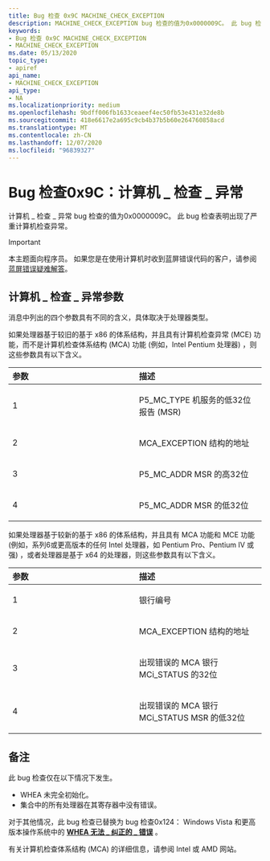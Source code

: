 ```yaml
---
title: Bug 检查 0x9C MACHINE_CHECK_EXCEPTION
description: MACHINE_CHECK_EXCEPTION bug 检查的值为0x0000009C。 此 bug 检查表明出现了严重计算机检查异常。
keywords:
- Bug 检查 0x9C MACHINE_CHECK_EXCEPTION
- MACHINE_CHECK_EXCEPTION
ms.date: 05/13/2020
topic_type:
- apiref
api_name:
- MACHINE_CHECK_EXCEPTION
api_type:
- NA
ms.localizationpriority: medium
ms.openlocfilehash: 9bdff006fb1633ceaeef4ec50fb53e431e32de8b
ms.sourcegitcommit: 418e6617e2a695c9cb4b37b5b60e264760858acd
ms.translationtype: MT
ms.contentlocale: zh-CN
ms.lasthandoff: 12/07/2020
ms.locfileid: "96839327"
---
```

# <a name="bug-check-0x9c-machine_check_exception"></a>Bug 检查0x9C：计算机 \_ 检查 \_ 异常


计算机 \_ 检查 \_ 异常 bug 检查的值为0x0000009C。 此 bug 检查表明出现了严重计算机检查异常。

> [!IMPORTANT]
> 本主题面向程序员。 如果您是在使用计算机时收到蓝屏错误代码的客户，请参阅[蓝屏错误疑难解答](https://www.windows.com/stopcode)。


## <a name="machine_check_exception-parameters"></a>计算机 \_ 检查 \_ 异常参数


消息中列出的四个参数具有不同的含义，具体取决于处理器类型。

如果处理器基于较旧的基于 x86 的体系结构，并且具有计算机检查异常 (MCE) 功能，而不是计算机检查体系结构 (MCA) 功能 (例如，Intel Pentium 处理器) ，则这些参数具有以下含义。

<table>
<colgroup>
<col width="50%" />
<col width="50%" />
</colgroup>
<thead>
<tr class="header">
<th align="left">参数</th>
<th align="left">描述</th>
</tr>
</thead>
<tbody>
<tr class="odd">
<td align="left"><p>1</p></td>
<td align="left"><p>P5_MC_TYPE 机服务的低32位报告 (MSR) </p></td>
</tr>
<tr class="even">
<td align="left"><p>2</p></td>
<td align="left"><p>MCA_EXCEPTION 结构的地址</p></td>
</tr>
<tr class="odd">
<td align="left"><p>3</p></td>
<td align="left"><p>P5_MC_ADDR MSR 的高32位</p></td>
</tr>
<tr class="even">
<td align="left"><p>4</p></td>
<td align="left"><p>P5_MC_ADDR MSR 的低32位</p></td>
</tr>
</tbody>
</table>

 

如果处理器基于较新的基于 x86 的体系结构，并且具有 MCA 功能和 MCE 功能 (例如，系列6或更高版本的任何 Intel 处理器，如 Pentium Pro、Pentium IV 或强) ，或者处理器是基于 x64 的处理器，则这些参数具有以下含义。

<table>
<colgroup>
<col width="50%" />
<col width="50%" />
</colgroup>
<thead>
<tr class="header">
<th align="left">参数</th>
<th align="left">描述</th>
</tr>
</thead>
<tbody>
<tr class="odd">
<td align="left"><p>1</p></td>
<td align="left"><p>银行编号</p></td>
</tr>
<tr class="even">
<td align="left"><p>2</p></td>
<td align="left"><p>MCA_EXCEPTION 结构的地址</p></td>
</tr>
<tr class="odd">
<td align="left"><p>3</p></td>
<td align="left"><p>出现错误的 MCA 银行 MCi_STATUS 的32位</p></td>
</tr>
<tr class="even">
<td align="left"><p>4</p></td>
<td align="left"><p>出现错误的 MCA 银行 MCi_STATUS MSR 的低32位</p></td>
</tr>
</tbody>
</table>


<a name="remarks"></a>备注
-------

此 bug 检查仅在以下情况下发生。

-   WHEA 未完全初始化。
-   集合中的所有处理器在其寄存器中没有错误。

对于其他情况，此 bug 检查已替换为 bug 检查0x124： Windows Vista 和更高版本操作系统中的 [**WHEA 无法 \_ 纠正的 \_ 错误**](bug-check-0x124---whea-uncorrectable-error.md) 。

有关计算机检查体系结构 (MCA) 的详细信息，请参阅 Intel 或 AMD 网站。

 

 




